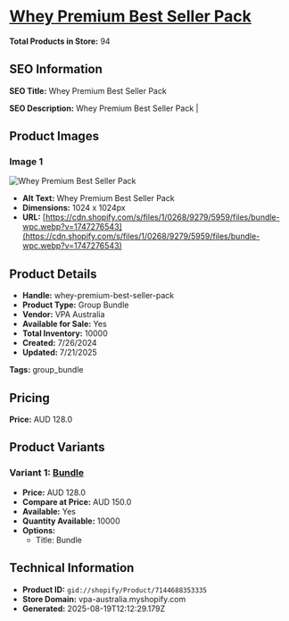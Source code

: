 # [Whey Premium Best Seller Pack](https://vpa-australia.myshopify.com/products/whey-premium-best-seller-pack)

**Total Products in Store:** 94

## SEO Information

**SEO Title:** Whey Premium Best Seller Pack

**SEO Description:** Whey Premium Best Seller Pack |

## Product Images

### Image 1
![Whey Premium Best Seller Pack](https://cdn.shopify.com/s/files/1/0268/9279/5959/files/bundle-wpc.webp?v=1747276543)

- **Alt Text:** Whey Premium Best Seller Pack
- **Dimensions:** 1024 x 1024px
- **URL:** [https://cdn.shopify.com/s/files/1/0268/9279/5959/files/bundle-wpc.webp?v=1747276543](https://cdn.shopify.com/s/files/1/0268/9279/5959/files/bundle-wpc.webp?v=1747276543)

## Product Details

- **Handle:** whey-premium-best-seller-pack
- **Product Type:** Group Bundle
- **Vendor:** VPA Australia
- **Available for Sale:** Yes
- **Total Inventory:** 10000
- **Created:** 7/26/2024
- **Updated:** 7/21/2025

**Tags:** group_bundle

## Pricing

**Price:** AUD 128.0

## Product Variants

### Variant 1: [Bundle](https://vpa-australia.myshopify.com/products/whey-premium-best-seller-pack)

- **Price:** AUD 128.0
- **Compare at Price:** AUD 150.0
- **Available:** Yes
- **Quantity Available:** 10000
- **Options:**
  - Title: Bundle

## Technical Information

- **Product ID:** `gid://shopify/Product/7144688353335`
- **Store Domain:** vpa-australia.myshopify.com
- **Generated:** 2025-08-19T12:12:29.179Z

